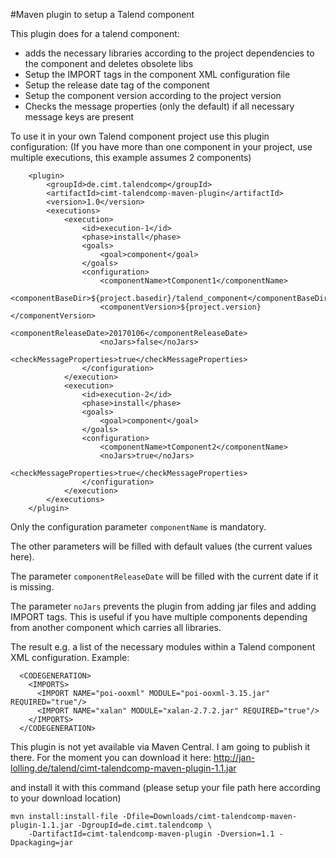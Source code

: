 #Maven plugin to setup a Talend component

This plugin does for a talend component:
* adds the necessary libraries according to the project dependencies to the component and deletes obsolete libs
* Setup the IMPORT tags in the component XML configuration file
* Setup the release date tag of the component
* Setup the component version according to the project version
* Checks the message properties (only the default) if all necessary message keys are present

To use it in your own Talend component project use this plugin configuration:
(If you have more than one component in your project, use multiple executions, this example assumes 2 components)
```
	<plugin>
		<groupId>de.cimt.talendcomp</groupId>
		<artifactId>cimt-talendcomp-maven-plugin</artifactId>
		<version>1.0</version>
		<executions>
			<execution>
				<id>execution-1</id>
				<phase>install</phase>
				<goals>
					<goal>component</goal>
				</goals>
				<configuration>
					<componentName>tComponent1</componentName>
					<componentBaseDir>${project.basedir}/talend_component</componentBaseDir>
					<componentVersion>${project.version}</componentVersion>
					<componentReleaseDate>20170106</componentReleaseDate>
					<noJars>false</noJars>
					<checkMessageProperties>true</checkMessageProperties>
				</configuration>
			</execution>
			<execution>
				<id>execution-2</id>
				<phase>install</phase>
				<goals>
					<goal>component</goal>
				</goals>
				<configuration>
					<componentName>tComponent2</componentName>
					<noJars>true</noJars>
					<checkMessageProperties>true</checkMessageProperties>
				</configuration>
			</execution>
		</executions>
	</plugin>

```
Only the configuration parameter `componentName` is mandatory.

The other parameters will be filled with default values (the current values here).

The parameter `componentReleaseDate` will be filled with the current date if it is missing.

The parameter `noJars` prevents the plugin from adding jar files and adding IMPORT tags. This is useful if you have multiple components depending from another component which carries all libraries.

The result e.g. a list of the necessary modules within a Talend component XML configuration.
Example:
```
  <CODEGENERATION> 
    <IMPORTS> 
      <IMPORT NAME="poi-ooxml" MODULE="poi-ooxml-3.15.jar" REQUIRED="true"/>
      <IMPORT NAME="xalan" MODULE="xalan-2.7.2.jar" REQUIRED="true"/>
    </IMPORTS> 
  </CODEGENERATION>  
```

This plugin is not yet available via Maven Central. I am going to publish it there.
For the moment you can download it here:
http://jan-lolling.de/talend/cimt-talendcomp-maven-plugin-1.1.jar

and install it with this command (please setup your file path here according to your download location)
```
mvn install:install-file -Dfile=Downloads/cimt-talendcomp-maven-plugin-1.1.jar -DgroupId=de.cimt.talendcomp \
    -DartifactId=cimt-talendcomp-maven-plugin -Dversion=1.1 -Dpackaging=jar
```
